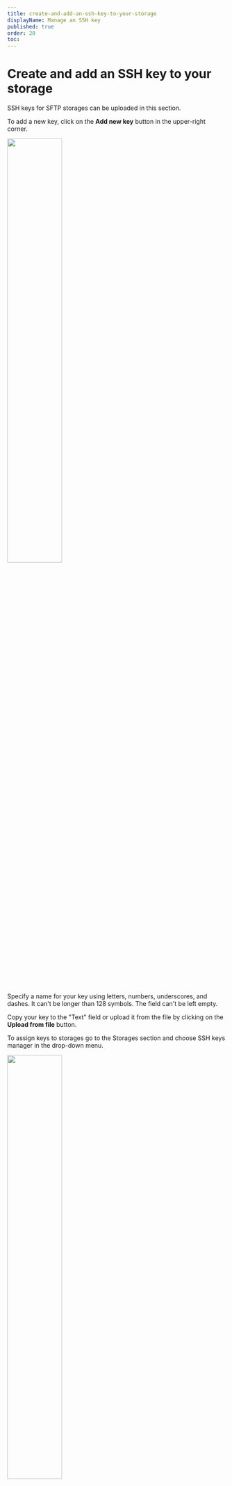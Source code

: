 ```yaml
---
title: create-and-add-an-ssh-key-to-your-storage
displayName: Manage an SSH key
published: true
order: 20
toc:
---
```

# Create and add an SSH key to your storage

SSH keys for SFTP storages can be uploaded in this section.

To add a new key, click on the **Add new key** button in the upper-right corner.

<img src="https://support.gcore.com/hc/article_attachments/360003366698/Screenshot_76.png" alt="" width="50%">

Specify a name for your key using letters, numbers, underscores, and dashes. It can't be longer than 128 symbols. The field can't be left empty.

Copy your key to the "Text" field or upload it from the file by clicking on the **Upload from file** button.

To assign keys to storages go to the Storages section and choose SSH keys manager in the drop-down menu.

<img src="https://support.gcore.com/hc/article_attachments/360003367078/Screenshot_77.png" alt="" width="50%">